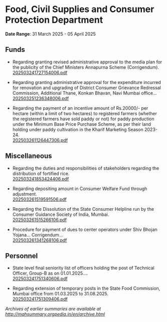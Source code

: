 # Food, Civil Supplies and Consumer Protection Department

**Date Range**: 31 March 2025 - 05 April 2025


## Funds
- Regarding granting revised administrative approval to the media plan for the publicity of the Chief Ministers Annapurna Scheme (Corrigendum).\
  [202503241727154006.pdf](https://gr.maharashtra.gov.in/Site/Upload/Government%20Resolutions/English/202503241727154006.pdf)

- Regarding granting administrative approval for the expenditure incurred for renovation and upgrading of District Consumer Grievance Redressal Commission, Additional Thane, Konkan Bhavan, Navi Mumbai office...\
  [202503251236348006.pdf](https://gr.maharashtra.gov.in/Site/Upload/Government%20Resolutions/English/202503251236348006.pdf)

- Regarding the payment of an incentive amount of Rs.20000/- per hectare (within a limit of two hectares) to registered farmers (whether the registered farmers have sold paddy or not) for paddy production under the Minimum Base Price Purchase Scheme, as per their land holding under paddy cultivation in the Kharif Marketing Season 2023-24.\
  [202503261126447306.pdf](https://gr.maharashtra.gov.in/Site/Upload/Government%20Resolutions/English/202503261126447306.pdf)

## Miscellaneous
- Regarding the duties and responsibilities of stakeholders regarding the distribution of fortified rice.\
  [202503241853424406.pdf](https://gr.maharashtra.gov.in/Site/Upload/Government%20Resolutions/English/202503241853424406.pdf)

- Regarding depositing amount in Consumer Welfare Fund through adjustment.\
  [202503261519591506.pdf](https://gr.maharashtra.gov.in/Site/Upload/Government%20Resolutions/English/202503261519591506.pdf)

- Regarding the Dissolution of the State Consumer Helpline run by the Consumer Guidance Society of India, Mumbai.\
  [202503261515266106.pdf](https://gr.maharashtra.gov.in/Site/Upload/Government%20Resolutions/English/202503261515266106.pdf)

- Procedure for payment of dues to center operators under Shiv Bhojan Yojana... Corrigendum...\
  [202503261341268106.pdf](https://gr.maharashtra.gov.in/Site/Upload/Government%20Resolutions/English/202503261341268106.pdf)

## Personnel
- State level final seniority list of officers holding the post of Technical Officer, Group-B as on 01.01.2025....\
  [202503241751340606.pdf](https://gr.maharashtra.gov.in/Site/Upload/Government%20Resolutions/English/202503241751340606.pdf)

- Regarding extension of temporary posts in the State Food Commission, Mumbai office from 01.03.2025 to 31.08.2025.\
  [202503241751309406.pdf](https://gr.maharashtra.gov.in/Site/Upload/Government%20Resolutions/English/202503241751309406.pdf)


*Archives of earlier summaries are available at http://mahsummary.orgpedia.in/en/archive.html*